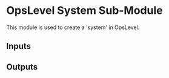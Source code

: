 # OpsLevel System Sub-Module

This module is used to create a 'system' in OpsLevel.

## Inputs

## Outputs